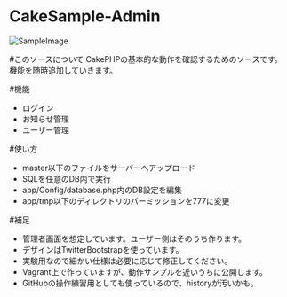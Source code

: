 CakeSample-Admin
================

![SampleImage](http://i.imgur.com/53HOyJK.jpg)

#このソースについて
CakePHPの基本的な動作を確認するためのソースです。
機能を随時追加していきます。

#機能
- ログイン
- お知らせ管理
- ユーザー管理

#使い方
- master以下のファイルをサーバーへアップロード
- SQLを任意のDB内で実行
- app/Config/database.php内のDB設定を編集
- app/tmp以下のディレクトリのパーミッションを777に変更

#補足
- 管理者画面を想定しています。ユーザー側はそのうち作ります。
- デザインはTwitterBootstrapを使っています。
- 実験用なので細かい仕様は必要に応じて修正してください。
- Vagrant上で作っていますが、動作サンプルを近いうちに公開します。
- GitHubの操作練習用としても使っているので、historyが汚いかも。
